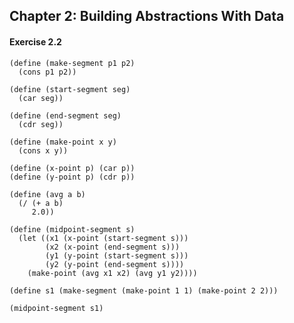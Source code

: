 
## Chapter 2: Building Abstractions With Data

#### Exercise 2.2

    (define (make-segment p1 p2)
      (cons p1 p2))
    
    (define (start-segment seg)
      (car seg))
    
    (define (end-segment seg)
      (cdr seg))
    
    (define (make-point x y)
      (cons x y))
    
    (define (x-point p) (car p))
    (define (y-point p) (cdr p))
    
    (define (avg a b)
      (/ (+ a b)
         2.0))
    
    (define (midpoint-segment s)
      (let ((x1 (x-point (start-segment s)))
            (x2 (x-point (end-segment s)))
            (y1 (y-point (start-segment s)))
            (y2 (y-point (end-segment s))))
        (make-point (avg x1 x2) (avg y1 y2))))
    
    (define s1 (make-segment (make-point 1 1) (make-point 2 2)))
    
    (midpoint-segment s1)

